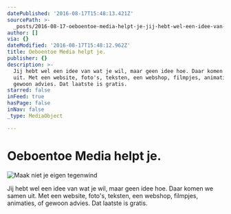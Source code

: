 ```yaml
---
datePublished: '2016-08-17T15:48:13.421Z'
sourcePath: >-
  _posts/2016-08-17-oeboentoe-media-helpt-je-jij-hebt-wel-een-idee-van-wat-je-w.md
author: []
via: {}
dateModified: '2016-08-17T15:48:12.962Z'
title: Oeboentoe Media helpt je.
publisher: {}
description: >-
  Jij hebt wel een idee van wat je wil, maar geen idee hoe. Daar komen we samen
  uit. Met een website, foto's, teksten, een webshop, filmpjes, animaties, of
  gewoon advies. Dat laatste is gratis.
starred: false
inFeed: true
hasPage: false
inNav: false
_type: MediaObject

---
```

# Oeboentoe Media helpt je.
![Maak niet je eigen tegenwind](https://the-grid-user-content.s3-us-west-2.amazonaws.com/811450ce-ca00-4608-a2a8-4abd97559063.jpg)

Jij hebt wel een idee van wat je wil, maar geen idee hoe. Daar komen we samen uit. Met een website, foto's, teksten, een webshop, filmpjes, animaties, of gewoon advies. Dat laatste is gratis.